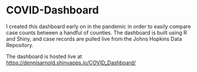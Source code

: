 # COVID-Dashboard

I created this dashboard early on in the pandemic in order to easily compare case counts between a handful of counties. The dashboard is built using R and Shiny, and case records are pulled live from the Johns Hopkins Data Repository.

The dashboard is hosted live at https://dennisarnold.shinyapps.io/COVID_Dashboard/
